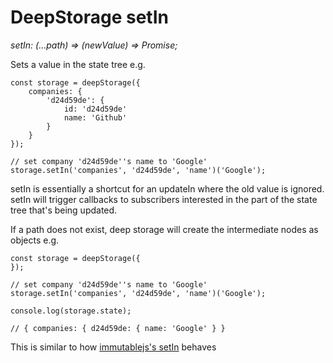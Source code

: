 # DeepStorage setIn

_setIn: \(...path\) =&gt; \(newValue\) =&gt; Promise;_

Sets a value in the state tree e.g.

```
const storage = deepStorage({
    companies: {
        'd24d59de': {
            id: 'd24d59de'
            name: 'Github'
        }
    }
});

// set company 'd24d59de''s name to 'Google'
storage.setIn('companies', 'd24d59de', 'name')('Google');
```

setIn is essentially a shortcut for an updateIn where the old value is ignored. setIn will trigger callbacks to subscribers interested in the part of the state tree that's being updated.

If a path does not exist, deep storage will create the intermediate nodes as objects e.g.

```
const storage = deepStorage({
});

// set company 'd24d59de''s name to 'Google'
storage.setIn('companies', 'd24d59de', 'name')('Google');

console.log(storage.state);

// { companies: { d24d59de: { name: 'Google' } }
```

This is similar to how [immutablejs's setIn](https://facebook.github.io/immutable-js/docs/#/Map/setIn) behaves

